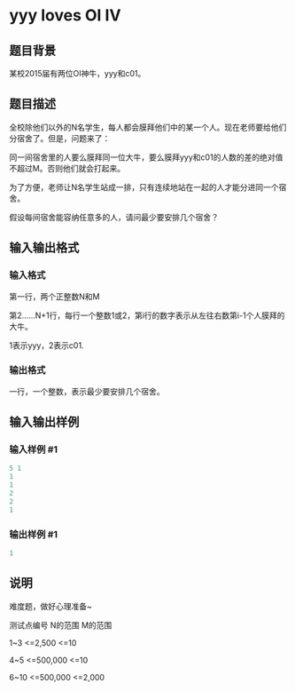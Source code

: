 # yyy loves OI IV

## 题目背景

某校2015届有两位OI神牛，yyy和c01。

## 题目描述

全校除他们以外的N名学生，每人都会膜拜他们中的某一个人。现在老师要给他们分宿舍了。但是，问题来了：

同一间宿舍里的人要么膜拜同一位大牛，要么膜拜yyy和c01的人数的差的绝对值不超过M。否则他们就会打起来。

为了方便，老师让N名学生站成一排，只有连续地站在一起的人才能分进同一个宿舍。

假设每间宿舍能容纳任意多的人，请问最少要安排几个宿舍？

## 输入输出格式

### 输入格式

第一行，两个正整数N和M

第2……N+1行，每行一个整数1或2，第i行的数字表示从左往右数第i-1个人膜拜的大牛。

1表示yyy，2表示c01.

### 输出格式

一行，一个整数，表示最少要安排几个宿舍。

## 输入输出样例

### 输入样例 #1

```cpp
5 1
1
1
2
2
1
```


### 输出样例 #1

```cpp
1
```


## 说明

难度题，做好心理准备~

测试点编号 N的范围 M的范围

1~3 <=2,500 <=10

4~5 <=500,000 <=10

6~10 <=500,000 <=2,000

